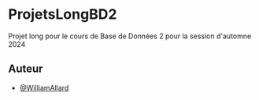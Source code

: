 # ProjetsLongBD2

Projet long pour le cours de Base de Données 2 pour la session d'automne 2024 

## Auteur

- [@WilliamAllard](https://github.com/WilliamAllard)
